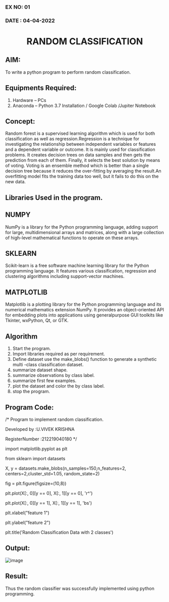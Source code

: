 ### EX NO: 01
### DATE : 04-04-2022
# <p align="center"> RANDOM CLASSIFICATION</p>
## AIM:
To write a python program to perform random classification.

## Equipments Required:
1. Hardware – PCs
2. Anaconda – Python 3.7 Installation / Google Colab /Jupiter Notebook

## Concept: 
Random forest is a supervised learning algorithm which is used for both classification as well as regression.Regression is a technique for investigating the relationship between independent variables or features and a dependent variable or outcome. It is mainly used for classification problems. It creates decision trees on data samples and then gets the prediction from each of them. Finally, it selects the best solution by means of voting. Voting is an ensemble method which is better than a single decision tree because it reduces the over-fitting by averaging the result.An overfitting model fits the training data too well, but it fails to do this on the new data.

## Libraries Used in the program.

## NUMPY 
NumPy is a library for the Python programming language, adding support for large, multidimensional arrays and matrices, along with a large collection of high-level mathematical functions to operate on these arrays. 

## SKLEARN  
Scikit-learn is a free software machine learning library for the Python programming language. It features various classification, regression and clustering algorithms including support-vector machines. 

## MATPLOTLIB  
Matplotlib is a plotting library for the Python programming language and its numerical mathematics extension NumPy. It provides an object-oriented API for embedding plots into applications using generalpurpose GUI toolkits like Tkinter, wxPython, Qt, or GTK. 

## Algorithm 
1.	Start the program. 
2.	Import libraries required as per requirement. 
3.	Define dataset use the make_blobs() function to generate a synthetic multi -class classification dataset. 
4.	summarize dataset shape.
5.	summarize observations by class label.
6.	summarize first few examples. 
7.	plot the dataset and color the by class label.
8.	stop the program. 
 
## Program Code: 

/*
Program to implement random classification.

Developed by   :U.VIVEK KRISHNA

RegisterNumber :212219040180
*/

import matplotlib.pyplot as plt 

from sklearn import datasets 

X, y = datasets.make_blobs(n_samples=150,n_features=2, centers=2,cluster_std=1.05, random_state=2)  

fig = plt.figure(figsize=(10,8))

plt.plot(X[:, 0][y == 0], X[:, 1][y == 0], 'r^') 

plt.plot(X[:, 0][y == 1], X[:, 1][y == 1], 'bs')

plt.xlabel("feature 1")

plt.ylabel("feature 2") 

plt.title('Random Classification Data with 2 classes') 

## Output:
![image](https://user-images.githubusercontent.com/63917883/166445820-99314a80-dce1-41aa-9b8a-7d2bec9bad53.png)

## Result:
Thus the random classifier was successfully implemented using python programming.

